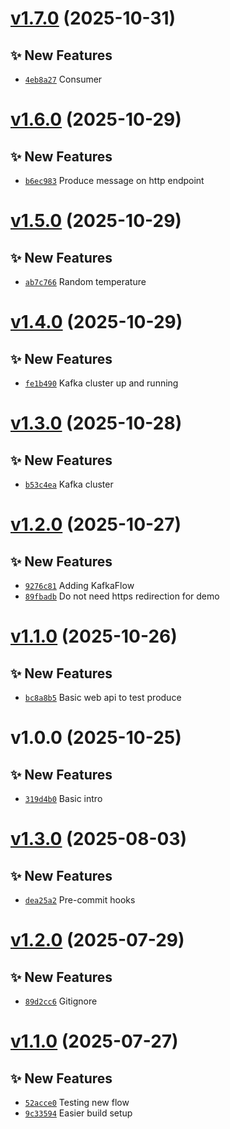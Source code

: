 # [v1.7.0](https://github.com/fredrkl/eda-consume-produce-demo/compare/v1.6.0...v1.7.0) (2025-10-31)

## ✨ New Features
- [`4eb8a27`](https://github.com/fredrkl/eda-consume-produce-demo/commit/4eb8a27)  Consumer

# [v1.6.0](https://github.com/fredrkl/eda-consume-produce-demo/compare/v1.5.0...v1.6.0) (2025-10-29)

## ✨ New Features
- [`b6ec983`](https://github.com/fredrkl/eda-consume-produce-demo/commit/b6ec983)  Produce message on http endpoint

# [v1.5.0](https://github.com/fredrkl/eda-consume-produce-demo/compare/v1.4.0...v1.5.0) (2025-10-29)

## ✨ New Features
- [`ab7c766`](https://github.com/fredrkl/eda-consume-produce-demo/commit/ab7c766)  Random temperature

# [v1.4.0](https://github.com/fredrkl/eda-consume-produce-demo/compare/v1.3.0...v1.4.0) (2025-10-29)

## ✨ New Features
- [`fe1b490`](https://github.com/fredrkl/eda-consume-produce-demo/commit/fe1b490)  Kafka cluster up and running

# [v1.3.0](https://github.com/fredrkl/eda-consume-produce-demo/compare/v1.2.0...v1.3.0) (2025-10-28)

## ✨ New Features
- [`b53c4ea`](https://github.com/fredrkl/eda-consume-produce-demo/commit/b53c4ea)  Kafka cluster

# [v1.2.0](https://github.com/fredrkl/eda-consume-produce-demo/compare/v1.1.0...v1.2.0) (2025-10-27)

## ✨ New Features
- [`9276c81`](https://github.com/fredrkl/eda-consume-produce-demo/commit/9276c81)  Adding KafkaFlow 
- [`89fbadb`](https://github.com/fredrkl/eda-consume-produce-demo/commit/89fbadb)  Do not need https redirection for demo

# [v1.1.0](https://github.com/fredrkl/eda-consume-produce-demo/compare/v1.0.0...v1.1.0) (2025-10-26)

## ✨ New Features
- [`bc8a8b5`](https://github.com/fredrkl/eda-consume-produce-demo/commit/bc8a8b5)  Basic web api to test produce

# v1.0.0 (2025-10-25)

## ✨ New Features
- [`319d4b0`](https://github.com/fredrkl/eda-consume-produce-demo/commit/319d4b0)  Basic intro

# [v1.3.0](https://github.com/fredrkl/template-base/compare/v1.2.0...v1.3.0) (2025-08-03)

## ✨ New Features
- [`dea25a2`](https://github.com/fredrkl/template-base/commit/dea25a2)  Pre-commit hooks

# [v1.2.0](https://github.com/fredrkl/template-base/compare/v1.1.0...v1.2.0) (2025-07-29)

## ✨ New Features
- [`89d2cc6`](https://github.com/fredrkl/template-base/commit/89d2cc6)  Gitignore

# [v1.1.0](https://github.com/fredrkl/template-base/compare/v1.0.0...v1.1.0) (2025-07-27)

## ✨ New Features
- [`52acce0`](https://github.com/fredrkl/template-base/commit/52acce0)  Testing new flow 
- [`9c33594`](https://github.com/fredrkl/template-base/commit/9c33594)  Easier build setup

